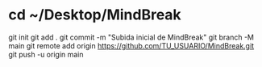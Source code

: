 # cd ~/Desktop/MindBreak
git init
git add .
git commit -m "Subida inicial de MindBreak"
git branch -M main
git remote add origin https://github.com/TU_USUARIO/MindBreak.git
git push -u origin main
